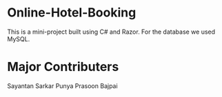 # Online-Hotel-Booking

This is a mini-project built using C# and Razor.
For the database we used MySQL.

# Major Contributers
Sayantan Sarkar
Punya Prasoon Bajpai

